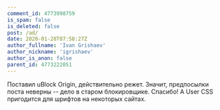 ```yaml
---
comment_id: 4773998759
is_spam: false
is_deleted: false
post: /ad/
date: 2020-01-28T07:58:27Z
author_fullname: 'Ivan Grishaev'
author_nickname: 'igrishaev'
author_is_anon: false
parent_id: 4773222051
---
```


<p>Поставил uBlock Origin, действительно режет. Значит, предпосылки поста неверны -- дело в старом блокировщике. Спасибо! А User CSS пригодится для шрифтов на некоторых сайтах.</p>
